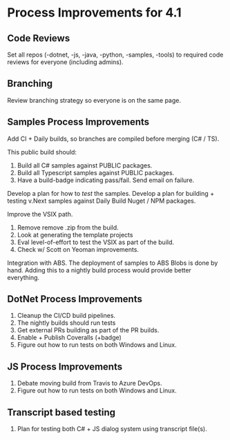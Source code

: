 # Process Improvements for 4.1

## Code Reviews
Set all repos (-dotnet, -js, -java, -python, -samples, -tools) to required code reviews for everyone (including admins).

## Branching
Review branching strategy so everyone is on the same page. 

## Samples Process Improvements
Add CI + Daily builds, so branches are compiled before merging (C# / TS). 

This public build should:
1. Build all C# samples against PUBLIC packages. 
2. Build all Typescript samples against PUBLIC packages. 
3. Have a build-badge indicating pass/fail. Send email on failure. 

Develop a plan for how to *test* the samples. 
Develop a plan for building + testing v.Next samples against Daily Build Nuget / NPM packages. 

Improve the VSIX path. 
1. Remove remove .zip from the build. 
2. Look at generating the template projects
3. Eval level-of-effort to test the VSIX as part of the build. 
4. Check w/ Scott on Yeoman improvements. 

Integration with ABS. The deployment of samples to ABS Blobs is done by hand. Adding this to a nightly build process would provide better everything. 

## DotNet Process Improvements
1. Cleanup the CI/CD build pipelines.
2. The nightly builds should run tests 
3. Get external PRs building as part of the PR builds. 
4. Enable + Publish Coveralls (+badge)
5. Figure out how to run tests on both Windows and Linux.

## JS Process Improvements
1. Debate moving build from Travis to Azure DevOps.
2. Figure out how to run tests on both Windows and Linux.

## Transcript based testing
1. Plan for testing both C# + JS dialog system using transcript file(s).